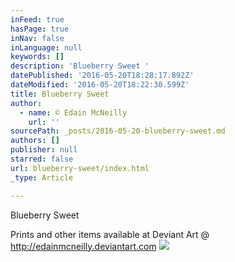 ```yaml
---
inFeed: true
hasPage: true
inNav: false
inLanguage: null
keywords: []
description: 'Blueberry Sweet '
datePublished: '2016-05-20T18:28:17.892Z'
dateModified: '2016-05-20T18:22:30.599Z'
title: Blueberry Sweet
author:
  - name: © Edain McNeilly
    url: ''
sourcePath: _posts/2016-05-20-blueberry-sweet.md
authors: []
publisher: null
starred: false
url: blueberry-sweet/index.html
_type: Article

---
```

Blueberry Sweet 

Prints and other items available at Deviant Art @ http://edainmcneilly.deviantart.com
![](https://the-grid-user-content.s3-us-west-2.amazonaws.com/e61174be-9950-4d96-9f7d-11ad2ea86a7d.jpg)